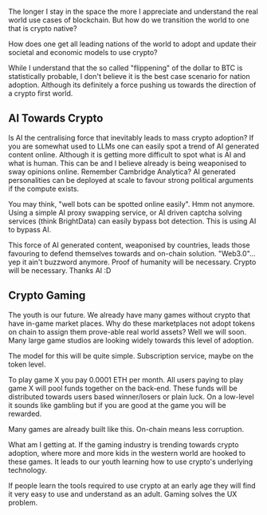 
The longer I stay in the space the more I appreciate and understand the real world use cases of blockchain. But how do we transition the world to one that is crypto native?

How does one get all leading nations of the world to adopt and update their societal and economic models to use crypto?

While I understand that the so called "flippening" of the dollar to BTC is statistically probable, I don't believe it is the best case scenario for nation adoption. Although its definitely a force pushing us towards the direction of a crypto first world. 

## AI Towards Crypto

Is AI the centralising force that inevitably leads to mass crypto adoption? If you are somewhat used to LLMs one can easily spot a trend of AI generated content online. Although it is getting more difficult to spot what is AI and what is human. This can be and I believe already is being  weaponised to sway opinions online. Remember Cambridge Analytica? AI generated personalities can be deployed at scale to favour strong political arguments if the compute exists.

You may think, "well bots can be spotted online easily". Hmm not anymore. Using a simple AI proxy swapping service, or AI driven captcha solving services (think BrightData) can easily bypass bot detection. This is using AI to bypass AI.

This force of AI generated content, weaponised by countries, leads those favouring to defend themselves towards and on-chain solution. "Web3.0"... yep it ain't buzzword anymore. Proof of humanity will be necessary. Crypto will be necessary. Thanks AI :D


## Crypto Gaming

The youth is our future. We already have many games without crypto that have in-game market places. Why do these marketplaces not adopt tokens on chain to assign them prove-able real world assets? Well we will soon. Many large game studios are looking widely towards this level of adoption.

The model for this will be quite simple. Subscription service, maybe on the token level.

To play game X you pay 0.0001 ETH per month. All users paying to play game X will pool funds together on the back-end. These funds will be distributed towards users based winner/losers or plain luck. On a low-level it sounds like gambling but if you are good at the game you will be rewarded.

Many games are already built like this. On-chain means less corruption.

What am I getting at. If the gaming industry is trending towards crypto adoption, where more and more kids in the western world are hooked to these games. It leads to our youth learning how to use crypto's underlying technology.

If people learn the tools required to use crypto at an early age they will find it very easy to use and understand as an adult. Gaming solves the UX problem. 









